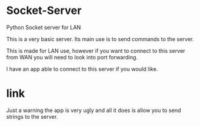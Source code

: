# Socket-Server
Python Socket server for LAN

This is a very basic server.
Its main use is to send commands to the server.

This is made for LAN use, however if you want to connect to this server from WAN you will need to look into port forwarding.

I have an app able to connect to this server if you would like.
# link
Just a warning the app is very ugly and all it does is allow you to send strings to the server.
